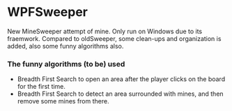 # WPFSweeper
New MineSweeper attempt of mine.
Only run on Windows due to its fraemwork.
Compared to oldSweeper, some clean-ups and organization is added, 
also some funny algorithms also.

### The funny algorithms (to be) used
* Breadth First Search to open an area after the player clicks on the board for the first time.
* Breadth First Search to detect an area surrounded with mines, and then remove some mines from there.
